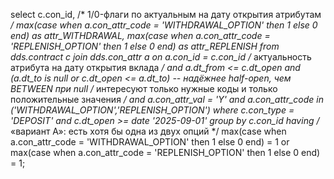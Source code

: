 select
    c.con_id,
    /* 1/0-флаги по актуальным на дату открытия атрибутам */
    max(case when a.con_attr_code = 'WITHDRAWAL_OPTION' then 1 else 0 end) as attr_WITHDRAWAL,
    max(case when a.con_attr_code = 'REPLENISH_OPTION' then 1 else 0 end)  as attr_REPLENISH
from dds.contract c
join dds.con_attr a
  on a.con_id = c.con_id
 /* актуальность атрибута на дату открытия вклада */
 and a.dt_from <= c.dt_open
 and (a.dt_to is null or c.dt_open <= a.dt_to)    -- надёжнее half-open, чем BETWEEN при null
 /* интересуют только нужные коды и только положительные значения */
 and a.con_attr_val = 'Y'
 and a.con_attr_code in ('WITHDRAWAL_OPTION','REPLENISH_OPTION')
where c.con_type = 'DEPOSIT'
  and c.dt_open >= date '2025-09-01'
group by c.con_id
having
    /* «вариант А»: есть хотя бы одна из двух опций */
    max(case when a.con_attr_code = 'WITHDRAWAL_OPTION' then 1 else 0 end) = 1
 or max(case when a.con_attr_code = 'REPLENISH_OPTION' then 1 else 0 end)  = 1;
